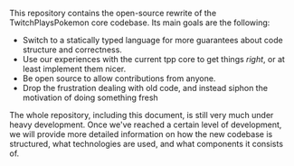 
This repository contains the open-source rewrite of the TwitchPlaysPokemon core codebase.
Its main goals are the following:

  - Switch to a statically typed language for more guarantees about code structure and correctness.
  - Use our experiences with the current tpp core to get things _right_, or at least implement them nicer.
  - Be open source to allow contributions from anyone.
  - Drop the frustration dealing with old code, and instead siphon the motivation of doing something fresh

The whole repository, including this document, is still very much under heavy development.
Once we've reached a certain level of development, we will provide more detailed information on how the new codebase is structured, what technologies are used, and what components it consists of.
